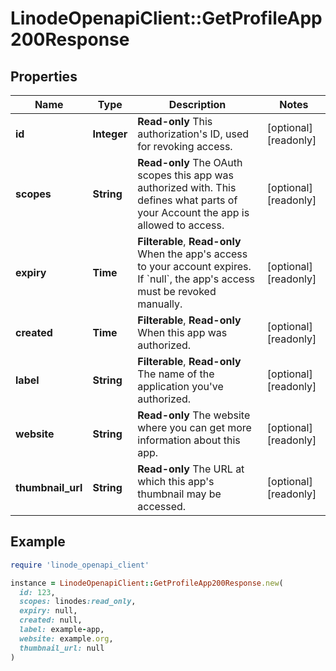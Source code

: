 # LinodeOpenapiClient::GetProfileApp200Response

## Properties

| Name | Type | Description | Notes |
| ---- | ---- | ----------- | ----- |
| **id** | **Integer** | __Read-only__ This authorization&#39;s ID, used for revoking access. | [optional][readonly] |
| **scopes** | **String** | __Read-only__ The OAuth scopes this app was authorized with.  This defines what parts of your Account the app is allowed to access. | [optional][readonly] |
| **expiry** | **Time** | __Filterable__, __Read-only__ When the app&#39;s access to your account expires. If &#x60;null&#x60;, the app&#39;s access must be revoked manually. | [optional][readonly] |
| **created** | **Time** | __Filterable__, __Read-only__ When this app was authorized. | [optional][readonly] |
| **label** | **String** | __Filterable__, __Read-only__ The name of the application you&#39;ve authorized. | [optional][readonly] |
| **website** | **String** | __Read-only__ The website where you can get more information about this app. | [optional][readonly] |
| **thumbnail_url** | **String** | __Read-only__ The URL at which this app&#39;s thumbnail may be accessed. | [optional][readonly] |

## Example

```ruby
require 'linode_openapi_client'

instance = LinodeOpenapiClient::GetProfileApp200Response.new(
  id: 123,
  scopes: linodes:read_only,
  expiry: null,
  created: null,
  label: example-app,
  website: example.org,
  thumbnail_url: null
)
```

